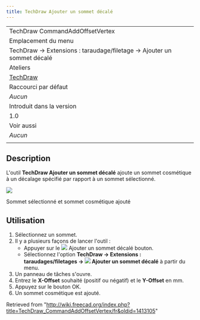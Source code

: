 ```yaml
---
title: TechDraw Ajouter un sommet décalé
---
```

|  |
| --- |
| TechDraw CommandAddOffsetVertex |
| Emplacement du menu |
| TechDraw → Extensions : taraudage/filetage → Ajouter un sommet décalé |
| Ateliers |
| [TechDraw](/TechDraw_Workbench/fr "TechDraw Workbench/fr") |
| Raccourci par défaut |
| *Aucun* |
| Introduit dans la version |
| 1.0 |
| Voir aussi |
| *Aucun* |
|  |

## Description

L'outil **TechDraw Ajouter un sommet décalé** ajoute un sommet cosmétique à un décalage spécifié par rapport à un sommet sélectionné.

![](/images/TechDraw_CommandAddOffsetVertex_Example.png)

Sommet sélectionné et sommet cosmétique ajouté

## Utilisation

1. Sélectionnez un sommet.
2. Il y a plusieurs façons de lancer l'outil :
   * Appuyer sur le ![](/images/TechDraw_CommandAddOffsetVertex.svg) Ajouter un sommet décalé bouton.
   * Sélectionnez l'option **TechDraw → Extensions : taraudages/filetages → ![](/images/TechDraw_CommandAddOffsetVertex.svg) Ajouter un sommet décalé** à partir du menu.
3. Un panneau de tâches s'ouvre.
4. Entrez le **X-Offset** souhaité (positif ou négatif) et le **Y-Offset** en mm.
5. Appuyez sur le bouton OK.
6. Un sommet cosmétique est ajouté.

Retrieved from "<http://wiki.freecad.org/index.php?title=TechDraw_CommandAddOffsetVertex/fr&oldid=1413105>"